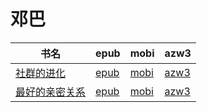 # 邓巴

| 书名 | epub | mobi | azw3 |
| --- | --- | --- | --- |
| [社群的进化](http://ct.dalanmei.com/f/31084289-571732765-2037ad) | [epub](http://ct.dalanmei.com/f/31084289-571732765-2037ad) | [mobi](http://ct.dalanmei.com/f/31084289-571615789-d77080) | [azw3](http://ct.dalanmei.com/f/31084289-571912657-427b6e) |
| [最好的亲密关系](http://ct.dalanmei.com/f/31084289-571733443-f22dc0) | [epub](http://ct.dalanmei.com/f/31084289-571733443-f22dc0) | [mobi](http://ct.dalanmei.com/f/31084289-571613589-04cd67) | [azw3](http://ct.dalanmei.com/f/31084289-571913091-78f720) |
